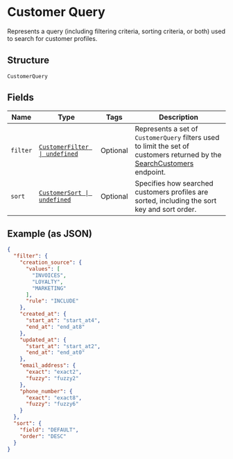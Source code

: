 
# Customer Query

Represents a query (including filtering criteria, sorting criteria, or both) used to search
for customer profiles.

## Structure

`CustomerQuery`

## Fields

| Name | Type | Tags | Description |
|  --- | --- | --- | --- |
| `filter` | [`CustomerFilter \| undefined`](/doc/models/customer-filter.md) | Optional | Represents a set of `CustomerQuery` filters used to limit the set of<br>customers returned by the [SearchCustomers](/doc/api/customers.md#search-customers) endpoint. |
| `sort` | [`CustomerSort \| undefined`](/doc/models/customer-sort.md) | Optional | Specifies how searched customers profiles are sorted, including the sort key and sort order. |

## Example (as JSON)

```json
{
  "filter": {
    "creation_source": {
      "values": [
        "INVOICES",
        "LOYALTY",
        "MARKETING"
      ],
      "rule": "INCLUDE"
    },
    "created_at": {
      "start_at": "start_at4",
      "end_at": "end_at8"
    },
    "updated_at": {
      "start_at": "start_at2",
      "end_at": "end_at0"
    },
    "email_address": {
      "exact": "exact2",
      "fuzzy": "fuzzy2"
    },
    "phone_number": {
      "exact": "exact8",
      "fuzzy": "fuzzy6"
    }
  },
  "sort": {
    "field": "DEFAULT",
    "order": "DESC"
  }
}
```

